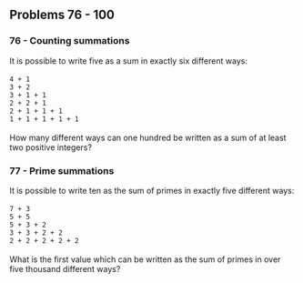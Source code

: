 ## Problems 76 - 100
### 76 - Counting summations
It is possible to write five as a sum in exactly six different ways:\
\
`4 + 1`\
`3 + 2`\
`3 + 1 + 1`\
`2 + 2 + 1`\
`2 + 1 + 1 + 1`\
`1 + 1 + 1 + 1 + 1`\
\
How many different ways can one hundred be written as a sum of at least two positive
integers?

### 77 - Prime summations
It is possible to write ten as the sum of primes in exactly five different ways:\
\
`7 + 3`\
`5 + 5`\
`5 + 3 + 2`\
`3 + 3 + 2 + 2`\
`2 + 2 + 2 + 2 + 2`\
\
What is the first value which can be written as the sum of primes in over five
thousand different ways?
